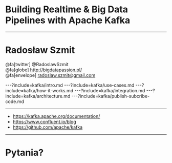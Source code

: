 
# Building Realtime & Big Data Pipelines with Apache Kafka



---
# Radosław Szmit
@fa[twitter] @RadoslawSzmit <br/>
@fa[globe] http://bigdatapassion.pl/ </br>
@fa[envelope] radoslaw.szmit@gmail.com <br/>



---?include=kafka/intro.md
---?include=kafka/use-cases.md
---?include=kafka/how-it-works.md
---?include=kafka/integration.md
---?include=kafka/architecture.md
---?include=kafka/publish-subcribe-code.md



---
* https://kafka.apache.org/documentation/
* https://www.confluent.io/blog
* https://github.com/apache/kafka



---
# Pytania?